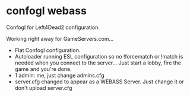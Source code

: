 confogl webass
======

Confogl for Left4Dead2 configuration.

Working right away for GameServers.com...

 * Flat Confogl configuration.
 * Autoloader running ESL configuration so no !forcematch or !match is needed when you connect to the server... Just start a lobby, fire the game and you're done.
 * 1 admin: me, just change admins.cfg
 * server.cfg changed to appear as a WEBASS Server. Just change it or don't upload server.cfg
